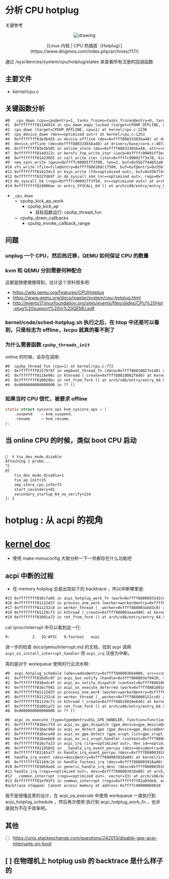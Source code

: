 # 分析 CPU hotplug

关键参考

<p align="center">
  <img src="https://www.dingmos.com/usr/uploads/2022/12/2930619187.png" alt="drawing" align="center"/>
</p>
<p align="center">
[Linux 内核 | CPU 热插拔（Hotplug）](https://www.dingmos.com/index.php/archives/117/)
</p>


通过 /sys/devices/system/cpu/hotplug/states 来查看所有注册的回调函数
## 主要文件
- kernel/cpu.c

## 关键函数分析

```txt
#0  _cpu_down (cpu=cpu@entry=1, tasks_frozen=tasks_frozen@entry=0, target=target@entry=CPUHP_OFFLINE) at kernel/cpu.c:1154
#1  0xffffffff81144914 in cpu_down_maps_locked (target=CPUHP_OFFLINE, cpu=1) at kernel/cpu.c:1228
#2  cpu_down (target=CPUHP_OFFLINE, cpu=1) at kernel/cpu.c:1236
#3  cpu_device_down (dev=<optimized out>) at kernel/cpu.c:1253
#4  0xffffffff81b3b455 in device_offline (dev=0xffff88833365ba48) at drivers/base/core.c:4088
#5  device_offline (dev=0xffff88833365ba48) at drivers/base/core.c:4072
#6  0xffffffff81b3b585 in online_store (dev=0xffff88833365ba48, attr=<optimized out>, buf=<optimized out>, count=2) at drivers/base/core.c:2651
#7  0xffffffff814d312c in kernfs_fop_write_iter (iocb=0xffffc90001ff3ea0, iter=<optimized out>) at fs/kernfs/file.c:334
#8  0xffffffff81423055 in call_write_iter (iter=0xffffc90001ff3e78, kio=0xffffc90001ff3ea0, file=0xffff88810dc17500) at ./include/linux/fs.h:1851
#9  new_sync_write (ppos=0xffffc90001ff3f08, len=2, buf=0x55b7744652a0 "0\n", filp=0xffff88810dc17500) at fs/read_write.c:491
#10 vfs_write (file=file@entry=0xffff88810dc17500, buf=buf@entry=0x55b7744652a0 "0\n", count=count@entry=2, pos=pos@entry=0xffffc90001ff3f08) at fs/read_write.c:584
#11 0xffffffff814234c3 in ksys_write (fd=<optimized out>, buf=0x55b7744652a0 "0\n", count=2) at fs/read_write.c:637
#12 0xffffffff8227db9f in do_syscall_x64 (nr=<optimized out>, regs=0xffffc90001ff3f58) at arch/x86/entry/common.c:50
#13 do_syscall_64 (regs=0xffffc90001ff3f58, nr=<optimized out>) at arch/x86/entry/common.c:80
#14 0xffffffff824000ae in entry_SYSCALL_64 () at arch/x86/entry/entry_64.S:120
```
- `_cpu_down`
  - cpuhp_kick_ap_work
    - cpuhp_kick_ap
      - 目标函数运行: cpuhp_thread_fun
  - cpuhp_down_callbacks
    - cpuhp_invoke_callback_range

## 问题
### unplug 一个 CPU，然后热迁移，QEMU 如何保证 CPU 的数量

### kvm 和 QEMU 分别需要何种配合
这都是随便搜搜得到，估计这个资料很多吧:
- https://wiki.qemu.org/Features/CPUHotplug
- https://www.qemu.org/docs/master/system/cpu-hotplug.html
- http://events17.linuxfoundation.org/sites/events/files/slides/CPU%20Hot-plug%20support%20in%20QEMU.pdf

### kernel/code/sched-hotplug.sh 执行之后，在 htop 中还是可以看到，只是标志为 offline，lscpu 就真的看不到了

### 为什么需要函数 `cpuhp_threads_init`
online 的时候，会存在调用:
```txt
#0  cpuhp_thread_fun (cpu=1) at kernel/cpu.c:772
#1  0xffffffff8117974f in smpboot_thread_fn (data=0xffff88810027e140) at kernel/smpboot.c:164
#2  0xffffffff8116e96c in kthread (_create=0xffff88810082f840) at kernel/kthread.c:376
#3  0xffffffff810029bc in ret_from_fork () at arch/x86/entry/entry_64.S:308
#4  0x0000000000000000 in ?? ()
```

### 如果当时 CPU 很忙，被要求 offline

```c
static struct syscore_ops kvm_syscore_ops = {
	.suspend	= kvm_suspend,
	.resume		= kvm_resume,
};
```

## 当 online CPU 的时候，类似 boot CPU 启动
```txt

🧀  t tsx_dev_mode_disable
Attaching 1 probe...
^C
@[
    tsx_dev_mode_disable+1
    tsx_ap_init+15
    smp_store_cpu_info+73
    start_secondary+81
    secondary_startup_64_no_verify+224
]: 1
```

# hotplug : 从 acpi 的视角

# [kernel doc](https://www.kernel.org/doc/html/latest/firmware-guide/acpi/index.html)

- 使用 make menuconfig 大致分析一下一共都存在什么功能吧

## acpi 中断的过程

- 在 memory hotplug 总是出现如下的 backtrace ，所以中断哪里是:

```txt
#15 0xffffffff816cfa05 in acpi_hotplug_work_fn (work=0xffff8880093142c0) at drivers/acpi/osl.c:1162
#16 0xffffffff81122d37 in process_one_work (worker=worker@entry=0xffff888003ab83c0, work=0xffff8880093142c0) at kernel/workqueue.c:2289
#17 0xffffffff811232c8 in worker_thread (__worker=0xffff888003ab83c0) at kernel/workqueue.c:2436
#18 0xffffffff81129c73 in kthread (_create=0xffff888003aaa400) at kernel/kthread.c:376
#19 0xffffffff81001a72 in ret_from_fork () at arch/x86/entry/entry_64.S:306
```

cat /proc/interrupt 中可以看到这一行:
```txt
9:          2   IO-APIC   9-fasteoi   acpi
```

进一步的检查 docs/qemu/interrupt.md 的文档，找到 acpi 调用 `acpi_os_install_interrupt_handler` 将 `acpi_irq` 注册为中断。

真的是对于 workqueue 使用的行云流水啊:
```txt
#0  acpi_hotplug_schedule (adev=adev@entry=0xffff888003b64800, src=src@entry=1) at include/linux/slab.h:600
#1  0xffffffff816d5c9f in acpi_bus_notify (handle=0xffff888003af0420, type=1, data=<optimized out>) at drivers/acpi/bus.c:531
#2  0xffffffff816edc4f in acpi_ev_notify_dispatch (context=0xffff8881001e8410) at drivers/acpi/acpica/evmisc.c:171
#3  0xffffffff816cf941 in acpi_os_execute_deferred (work=0xffff88810016e750) at drivers/acpi/osl.c:850
#4  0xffffffff81122d37 in process_one_work (worker=worker@entry=0xffff888008151cc0, work=0xffff88810016e750) at kernel/workqueue.c:2289
#5  0xffffffff811232c8 in worker_thread (__worker=0xffff888008151cc0) at kernel/workqueue.c:2436
#6  0xffffffff81129c73 in kthread (_create=0xffff88810016e640) at kernel/kthread.c:376
#7  0xffffffff81001a72 in ret_from_fork () at arch/x86/entry/entry_64.S:306
#8  0x0000000000000000 in ?? ()
```

```txt
#0  acpi_os_execute (type=type@entry=OSL_GPE_HANDLER, function=function@entry=0xffffffff816ec615 <acpi_ev_asynch_execute_gpe_method>, context=context@entry=0xffff888003afb048) at drivers/acpi/osl.c:1074
#1  0xffffffff816ec7fd in acpi_ev_gpe_dispatch (gpe_device=gpe_device@entry=0xffff8880039170c0, gpe_event_info=gpe_event_info@entry=0xffff888003afb048, gpe_number=gpe_number@entry=3) at drivers/acpi/acpica/evgpe.c:823
#2  0xffffffff816ec96d in acpi_ev_detect_gpe (gpe_device=gpe_device@entry=0xffff8880039170c0, gpe_event_info=gpe_event_info@entry=0xffff888003afb048, gpe_number=gpe_number@entry=3) at drivers/acpi/acpica/evgpe.c:723
#3  0xffffffff816eca49 in acpi_ev_gpe_detect (gpe_xrupt_list=gpe_xrupt_list@entry=0xffff888003aacac0) at drivers/acpi/acpica/evgpe.c:424
#4  0xffffffff816eebb9 in acpi_ev_sci_xrupt_handler (context=0xffff888003aacac0) at drivers/acpi/acpica/evsci.c:98
#5  0xffffffff816cfa23 in acpi_irq (irq=<optimized out>, dev_id=<optimized out>) at drivers/acpi/osl.c:549
#6  0xffffffff811658d1 in __handle_irq_event_percpu (desc=desc@entry=0xffff888003918a00) at kernel/irq/handle.c:158
#7  0xffffffff81165a7f in handle_irq_event_percpu (desc=0xffff888003918a00) at kernel/irq/handle.c:193
#8  handle_irq_event (desc=desc@entry=0xffff888003918a00) at kernel/irq/handle.c:210
#9  0xffffffff81169c1b in handle_fasteoi_irq (desc=0xffff888003918a00) at kernel/irq/chip.c:714
#10 0xffffffff810b9ad4 in generic_handle_irq_desc (desc=0xffff888003918a00) at include/linux/irqdesc.h:158
#11 handle_irq (regs=<optimized out>, desc=0xffff888003918a00) at arch/x86/kernel/irq.c:231
#12 __common_interrupt (regs=<optimized out>, vector=33) at arch/x86/kernel/irq.c:250
#13 0xffffffff81ef93f3 in common_interrupt (regs=0xffffffff82a03de8, error_code=<optimized out>) at arch/x86/kernel/irq.c:240
Backtrace stopped: Cannot access memory at address 0xffffc90000004018
```

我不是很懂这里的设计，在 acpi_os_execute 中使用 workqueue 一直执行到 acpi_hotplug_schedule ，然后再次使用
执行到 acpi_hotplug_work_fn ，也许是因为不在乎效率吧。

## 其他
- [ ] https://unix.stackexchange.com/questions/242013/disable-gpe-acpi-interrupts-on-boot


## [ ] 在物理机上 hotplug usb 的 backtrace 是什么样子的
